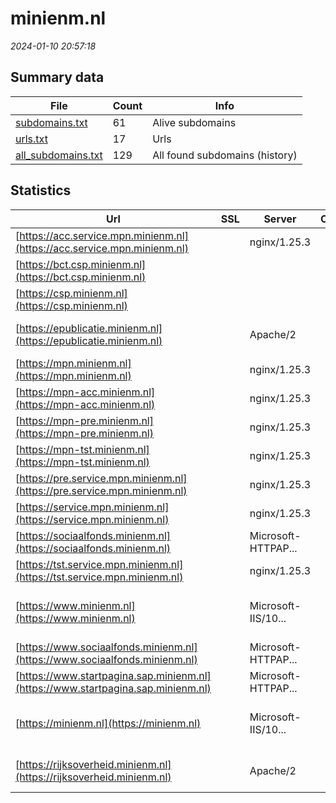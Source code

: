 # minienm.nl
*2024-01-10 20:57:18*
## Summary data
| File       | Count | Info |
|------------|-------|------|
|[subdomains.txt](/data/minienm.nl/subdomains.txt)|61|Alive subdomains|
|[urls.txt](/data/minienm.nl/urls.txt)|17|Urls|
|[all_subdomains.txt](/data/minienm.nl/all_subdomains.txt)|129|All found subdomains (history)|
## Statistics
| Url | SSL | Server | Cookie | HSTS | CSP | XFO | XXP | RP | Tech |Title |
|------------|-------|------|------|------|------|------|------|------|------|------|
|[https://acc.service.mpn.minienm.nl](https://acc.service.mpn.minienm.nl)| |nginx/1.25.3| | | | | | 3:white_check_mark: |Nginx:1.25.3|MPN ACCEPTATIE i...|
|[https://bct.csp.minienm.nl](https://bct.csp.minienm.nl)| || |:white_check_mark: | 1:white_check_mark: | 2:white_check_mark: | 3:white_check_mark: |HSTS|301 Moved Perman...|
|[https://csp.minienm.nl](https://csp.minienm.nl)| || |:white_check_mark: | 1:white_check_mark: | 2:white_check_mark: | 3:white_check_mark: |HSTS|301 Moved Perman...|
|[https://epublicatie.minienm.nl](https://epublicatie.minienm.nl)| |Apache/2| | | | | | 3:white_check_mark: |Apache HTTP Server:2|403 Forbidden|
|[https://mpn.minienm.nl](https://mpn.minienm.nl)| |nginx/1.25.3| | | | | | 3:white_check_mark: |Nginx:1.25.3|Mobiliteitspanel...|
|[https://mpn-acc.minienm.nl](https://mpn-acc.minienm.nl)| |nginx/1.25.3| | | | | | 3:white_check_mark: |Nginx:1.25.3|MPN ACCEPTATIE i...|
|[https://mpn-pre.minienm.nl](https://mpn-pre.minienm.nl)| |nginx/1.25.3| | | | | | 3:white_check_mark: |Nginx:1.25.3|MPN PRE-Producti...|
|[https://mpn-tst.minienm.nl](https://mpn-tst.minienm.nl)| |nginx/1.25.3| | | | | | 3:white_check_mark: |Nginx:1.25.3|Mobiliteitspanel...|
|[https://pre.service.mpn.minienm.nl](https://pre.service.mpn.minienm.nl)| |nginx/1.25.3| | | | | | 3:white_check_mark: |Nginx:1.25.3|MPN PRE-Producti...|
|[https://service.mpn.minienm.nl](https://service.mpn.minienm.nl)| |nginx/1.25.3| | | | | | 3:white_check_mark: |Nginx:1.25.3|400 No required...|
|[https://sociaalfonds.minienm.nl](https://sociaalfonds.minienm.nl)| |Microsoft-HTTPAP...| | | | | | 3:white_check_mark: |Microsoft HTTPAPI:2.0|Not Found|
|[https://tst.service.mpn.minienm.nl](https://tst.service.mpn.minienm.nl)| |nginx/1.25.3| | | | | | 3:white_check_mark: |Nginx:1.25.3|400 No required...|
|[https://www.minienm.nl](https://www.minienm.nl)| |Microsoft-IIS/10...| |:white_check_mark: |:warning: | 1:white_check_mark: | 2:white_check_mark: | 3:white_check_mark: |HSTS IIS:10.0 Windows Server|Document Moved|
|[https://www.sociaalfonds.minienm.nl](https://www.sociaalfonds.minienm.nl)| |Microsoft-HTTPAP...| | | | | | 3:white_check_mark: |Microsoft HTTPAPI:2.0|Not Found|
|[https://www.startpagina.sap.minienm.nl](https://www.startpagina.sap.minienm.nl)| |Microsoft-HTTPAP...| | | | | | 3:white_check_mark: |Microsoft HTTPAPI:2.0|Not Found|
|[https://minienm.nl](https://minienm.nl)| |Microsoft-IIS/10...| |:white_check_mark: |:warning: | 1:white_check_mark: | 2:white_check_mark: | 3:white_check_mark: |HSTS IIS:10.0 Windows Server|Document Moved|
|[https://rijksoverheid.minienm.nl](https://rijksoverheid.minienm.nl)| |Apache/2| | | | | | 3:white_check_mark: |Apache HTTP Server:2|403 Forbidden|